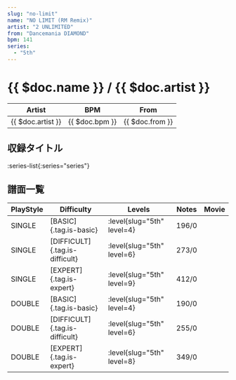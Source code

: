 ```yaml
---
slug: "no-limit"
name: "NO LIMIT (RM Remix)"
artist: "2 UNLIMITED"
from: "Dancemania DIAMOND"
bpm: 141
series:
  - "5th"
---
```


# {{ $doc.name }} / {{ $doc.artist }}

|Artist|BPM|From|
|------|---|----|
|{{ $doc.artist }}|{{ $doc.bpm }}|{{ $doc.from }}|

## 収録タイトル

:series-list{:series="series"}

## 譜面一覧

|PlayStyle|Difficulty|Levels|Notes|Movie|
|---------|----------|------|-----|-----|
|SINGLE|[BASIC]{.tag.is-basic}|:level{slug="5th" level=4}|196/0||
|SINGLE|[DIFFICULT]{.tag.is-difficult}|:level{slug="5th" level=6}|273/0||
|SINGLE|[EXPERT]{.tag.is-expert}|:level{slug="5th" level=9}|412/0||
|DOUBLE|[BASIC]{.tag.is-basic}|:level{slug="5th" level=4}|190/0||
|DOUBLE|[DIFFICULT]{.tag.is-difficult}|:level{slug="5th" level=6}|255/0||
|DOUBLE|[EXPERT]{.tag.is-expert}|:level{slug="5th" level=8}|349/0||
